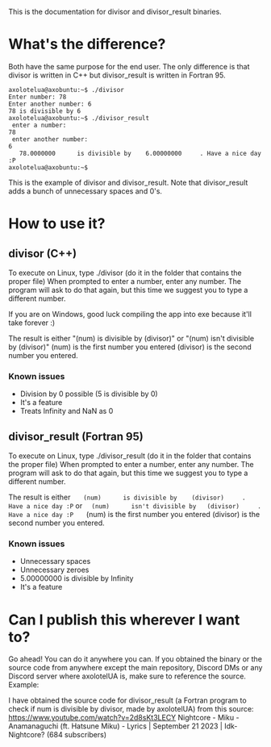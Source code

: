 This is the documentation for divisor and divisor_result binaries.

# What's the difference?

Both have the same purpose for the end user. The only difference is that divisor is written in C++ but divisor_result is written in Fortran 95.

```
axolotelua@axobuntu:~$ ./divisor
Enter number: 78
Enter another number: 6
78 is divisible by 6
axolotelua@axobuntu:~$ ./divisor_result
 enter a number:
78
 enter another number:
6
   78.0000000      is divisible by    6.00000000     . Have a nice day :P 
axolotelua@axobuntu:~$ 
```

This is the example of divisor and divisor_result. Note that divisor_result adds a bunch of unnecessary spaces and 0's.

# How to use it?

## divisor (C++)

To execute on Linux, type ./divisor (do it in the folder that contains the proper file)
When prompted to enter a number, enter any number.
The program will ask to do that again, but this time we suggest you to type a different number.

If you are on Windows, good luck compiling the app into exe because it'll take forever :)

The result is either "(num) is divisible by (divisor)" or "(num) isn't divisible by (divisor)"
(num) is the first number you entered
(divisor) is the second number you entered.

### Known issues

- Division by 0 possible (5 is divisible by 0)
 - It's a feature
- Treats Infinity and NaN as 0

## divisor_result (Fortran 95)

To execute on Linux, type ./divisor_result (do it in the folder that contains the proper file)
When prompted to enter a number, enter any number.
The program will ask to do that again, but this time we suggest you to type a different number.

The result is either `   (num)      is divisible by    (divisor)     . Have a nice day :P` or `   (num)      isn't divisible by   (divisor)     . Have a nice day :P	`
(num) is the first number you entered
(divisor) is the second number you entered.

### Known issues

- Unnecessary spaces
- Unnecessary zeroes
- 5.00000000 is divisible by Infinity
 - It's a feature

# Can I publish this wherever I want to?

Go ahead! You can do it anywhere you can. 
If you obtained the binary or the source code from anywhere except the main repository, Discord DMs or any Discord server where axolotelUA is, make sure to reference the source.
Example:

I have obtained the source code for divisor_result (a Fortran program to check if num is divisible by divisor, made by axolotelUA) from this source: https://www.youtube.com/watch?v=2d8sKt3LECY
Nightcore - Miku - Anamanaguchi (ft. Hatsune Miku) - Lyrics | September 21 2023 | Idk- Nightcore? (684 subscribers)
